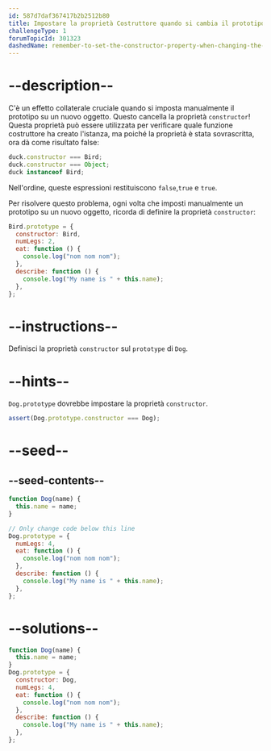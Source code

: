 ```yaml
---
id: 587d7daf367417b2b2512b80
title: Impostare la proprietà Costruttore quando si cambia il prototipo
challengeType: 1
forumTopicId: 301323
dashedName: remember-to-set-the-constructor-property-when-changing-the-prototype
---
```


# --description--

C'è un effetto collaterale cruciale quando si imposta manualmente il prototipo su un nuovo oggetto. Questo cancella la proprietà `constructor`! Questa proprietà può essere utilizzata per verificare quale funzione costruttore ha creato l'istanza, ma poiché la proprietà è stata sovrascritta, ora dà come risultato false:

```js
duck.constructor === Bird;
duck.constructor === Object;
duck instanceof Bird;
```

Nell'ordine, queste espressioni restituiscono `false`,`true` e `true`.

Per risolvere questo problema, ogni volta che imposti manualmente un prototipo su un nuovo oggetto, ricorda di definire la proprietà `constructor`:

```js
Bird.prototype = {
  constructor: Bird,
  numLegs: 2,
  eat: function () {
    console.log("nom nom nom");
  },
  describe: function () {
    console.log("My name is " + this.name);
  },
};
```

# --instructions--

Definisci la proprietà `constructor` sul `prototype` di `Dog`.

# --hints--

`Dog.prototype` dovrebbe impostare la proprietà `constructor`.

```js
assert(Dog.prototype.constructor === Dog);
```

# --seed--

## --seed-contents--

```js
function Dog(name) {
  this.name = name;
}

// Only change code below this line
Dog.prototype = {
  numLegs: 4,
  eat: function () {
    console.log("nom nom nom");
  },
  describe: function () {
    console.log("My name is " + this.name);
  },
};
```

# --solutions--

```js
function Dog(name) {
  this.name = name;
}
Dog.prototype = {
  constructor: Dog,
  numLegs: 4,
  eat: function () {
    console.log("nom nom nom");
  },
  describe: function () {
    console.log("My name is " + this.name);
  },
};
```

